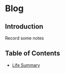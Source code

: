 # Blog
## Introduction
Record some notes
## Table of Contents
* [Life Summary](https://github.com/Garbage-boop/Blog/projects/1 "Some life notes. Do nothing with study...")
